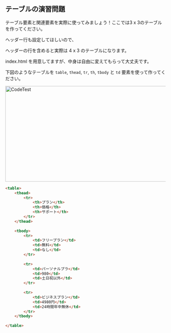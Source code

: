 ## テーブルの演習問題
<p>テーブル要素と関連要素を実際に使ってみましょう！ここでは3 x 3のテーブルを作ってください。</p>
<p>ヘッダー行も設定してほしいので、</p>
<p>ヘッダーの行を含めると実際は 4 x 3 のテーブルになります。</p>
<p>index.html を用意してますが、中身は自由に変えてもらって大丈夫です。</p>

下図のようなテーブルを `table`, `thead`, `tr`, `th`, `tbody` と `td` 要素を使って作ってください。

<img src="https://img-c.udemycdn.com/redactor/raw/coding_exercise_instructions/2021-10-04_05-54-43-3c4b674e5c8268a1d99701c49adba85e.png" width="850px" height="300px" alt="CodeTest"></img>

```html
<table>
    <thead>
        <tr>
            <th>プラン</th>
            <th>価格</th>
            <th>サポート</th>
        </tr>
    </thead>
    
    <tbody>
        <tr>
            <td>フリープラン</td>
            <td>無料</td>
            <td>なし</td>
        </tr>
        
        <tr>
            <td>パーソナルプラ</td>
            <td>980</td>
            <td>土日祝以外</td>
        </tr>
        
        <tr>
            <td>ビジネスプラン</td>
            <td>4980円</td>
            <td>24時間年中無休</td>
        </tr>
    </tbody>
    
</table>
``` 